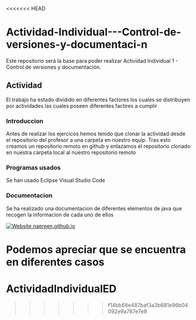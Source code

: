 <<<<<<< HEAD
# Actividad-Individual---Control-de-versiones-y-documentaci-n
Este repositorio será la base para poder realizar Actividad Individual 1 - Control de versiones y documentación.






## Actividad
El trabajo ha estado dividido en diferentes factores los cuales se distribuyen por actividades las cuales poseen diferentes factires a cumplir

### Introduccion
Antes de realizar los ejercicos hemos tenido que clonar la actividad desde el repositorio del profesor a una carpeta en nuestro equip. Tras esto creamos un repositorio remoto en github y enlazamos el repositorio clonado en nuestra carpeta local al nuestro repositorio remoto 


### Programas usados
Se han usado Eclipse
Visual Studio Code


### Documentacion
Se ha realizado una documentacion de diferentes elementos de java que recogen la informacion de cada uno de ellos


[![Website naereen.github.io](https://img.shields.io/DocumentacionJava-si-down-green-red/https/naereen.github.io.svg)]()

Podemos apreciar que se encuentra en diferentes casos
=======

# ActividadIndividualED
>>>>>>> f14bb68e487baf3a3b681e96b04092e9a787e7e8
